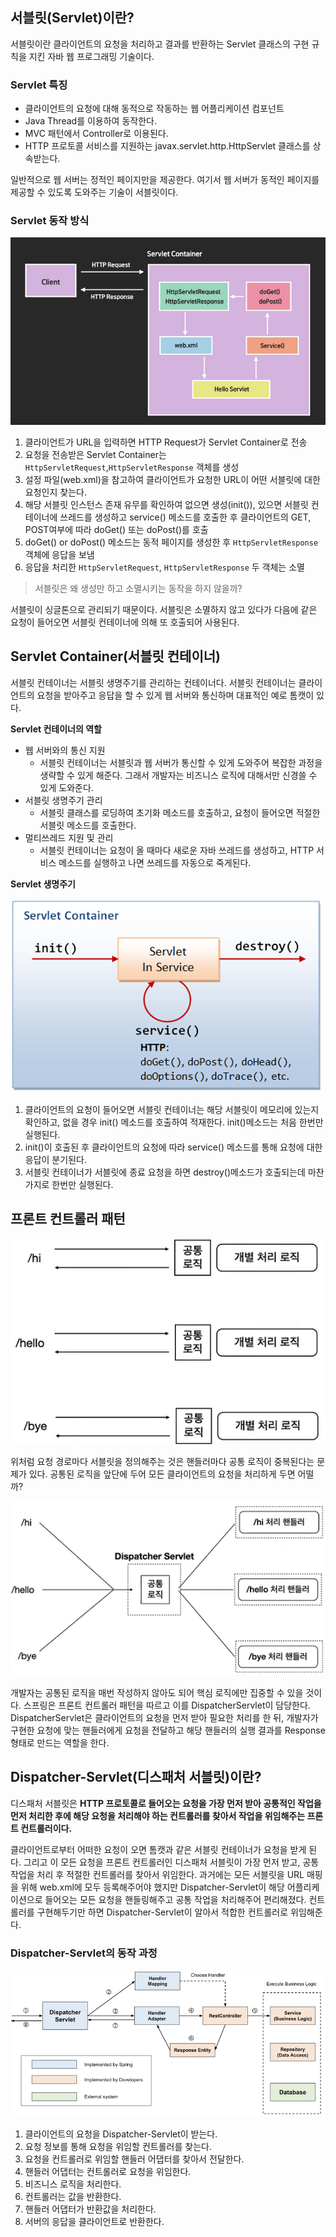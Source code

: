 ## 서블릿(Servlet)이란?

서블릿이란 클라이언트의 요청을 처리하고 결과를 반환하는 Servlet 클래스의 구현 규칙을 지킨 자바 웹 프로그래밍 기술이다.

### Servlet 특징

- 클라이언트의 요청에 대해 동적으로 작동하는 웹 어플리케이션 컴포넌트
- Java Thread를 이용하여 동작한다.
- MVC 패턴에서 Controller로 이용된다.
- HTTP 프로토콜 서비스를 지원하는 javax.servlet.http.HttpServlet 클래스를 상속받는다.

일반적으로 웹 서버는 정적인 페이지만을 제공한다. 여기서 웹 서버가 동적인 페이지를 제공할 수 있도록 도와주는 기술이 서블릿이다.

### Servlet 동작 방식

![img](https://github.com/dilmah0203/TIL/blob/main/Image/Servlet0.png)

1. 클라이언트가 URL을 입력하면 HTTP Request가 Servlet Container로 전송
2. 요청을 전송받은 Servlet Container는 `HttpServletRequest`,`HttpServletResponse` 객체를 생성
3. 설정 파일(web.xml)을 참고하여 클라이언트가 요청한 URL이 어떤 서블릿에 대한 요청인지 찾는다.
4. 해당 서블릿 인스턴스 존재 유무를 확인하여 없으면 생성(init()), 있으면 서블릿 컨테이너에 쓰레드를 생성하고 service() 메소드를 호출한 후 클라이언트의 GET, POST여부에 따라 doGet() 또는 doPost()를 호출
5. doGet() or doPost() 메소드는 동적 페이지를 생성한 후 `HttpServletResponse`객체에 응답을 보냄
6. 응답을 처리한 `HttpServletRequest`, `HttpServletResponse` 두 객체는 소멸

> 서블릿은 왜 생성만 하고 소멸시키는 동작을 하지 않을까?

서블릿이 싱글톤으로 관리되기 때문이다. 서블릿은 소멸하지 않고 있다가 다음에 같은 요청이 들어오면 서블릿 컨테이너에 의해 또 호출되어 사용된다.

## Servlet Container(서블릿 컨테이너)

서블릿 컨테이너는 서블릿 생명주기를 관리하는 컨테이너다. 서블릿 컨테이너는 클라이언트의 요청을 받아주고 응답을 할 수 있게 웹 서버와 통신하며 대표적인 예로 톰캣이 있다.

**Servlet 컨테이너의 역할**

- 웹 서버와의 통신 지원
  - 서블릿 컨테이너는 서블릿과 웹 서버가 통신할 수 있게 도와주어 복잡한 과정을 생략할 수 있게 해준다. 그래서 개발자는 비즈니스 로직에 대해서만 신경쓸 수 있게 도와준다.
- 서블릿 생명주기 관리
  - 서블릿 클래스를 로딩하여 초기화 메소드를 호출하고, 요청이 들어오면 적절한 서블릿 메소드를 호출한다.
- 멀티쓰레드 지원 및 관리
  - 서블릿 컨테이너는 요청이 올 때마다 새로운 자바 쓰레드를 생성하고, HTTP 서비스 메소드를 실행하고 나면 쓰레드를 자동으로 죽게된다. 

**Servlet 생명주기**

![img2](https://github.com/dilmah0203/TIL/blob/main/Image/Servlet%20Lifecycle.png)

1. 클라이언트의 요청이 들어오면 서블릿 컨테이너는 해당 서블릿이 메모리에 있는지 확인하고, 없을 경우 init() 메소드를 호출하여 적재한다. init()메소드는 처음 한번만 실행된다.
2. init()이 호출된 후 클라이언트의 요청에 따라 service() 메소드를 통해 요청에 대한 응답이 분기된다.
3. 서블릿 컨테이너가 서블릿에 종료 요청을 하면 destroy()메소드가 호출되는데 마찬가지로 한번만 실행된다.

## 프론트 컨트롤러 패턴

![img3](https://github.com/dilmah0203/TIL/blob/main/Image/Servlet3.png)

위처럼 요청 경로마다 서블릿을 정의해주는 것은 핸들러마다 공통 로직이 중복된다는 문제가 있다. 공통된 로직을 앞단에 두어 모든 클라이언트의 요청을 처리하게 두면 어떨까?

![img4](https://github.com/dilmah0203/TIL/blob/main/Image/Servlet4.png)

개발자는 공통된 로직을 매번 작성하지 않아도 되어 핵심 로직에만 집중할 수 있을 것이다. 스프링은 프론트 컨트롤러 패턴을 따르고 이를 DispatcherServlet이 담당한다. DispatcherServlet은 클라이언트의 요청을 먼저 받아 필요한 처리를 한 뒤, 개발자가 구현한 요청에 맞는 핸들러에게 요청을 전달하고 해당 핸들러의 실행 결과를 Response 형태로 만드는 역할을 한다.

## Dispatcher-Servlet(디스패처 서블릿)이란?

디스패처 서블릿은 **HTTP 프로토콜로 들어오는 요청을 가장 먼저 받아 공통적인 작업을 먼저 처리한 후에 해당 요청을 처리해야 하는 컨트롤러를 찾아서 작업을 위임해주는 프론트 컨트롤러이다.**

클라이언트로부터 어떠한 요청이 오면 톰캣과 같은 서블릿 컨테이너가 요청을 받게 된다. 그리고 이 모든 요청을 프론트 컨트롤러인 디스패처 서블릿이 가장 먼저 받고, 공통 작업을 처리 후 적절한 컨트롤러를 찾아서 위임한다. 과거에는 모든 서블릿을 URL 매핑을 위해 web.xml에 모두 등록해주어야 했지만 Dispatcher-Servlet이 해당 어플리케이션으로 들어오는 모든 요청을 핸들링해주고 공통 작업을 처리해주어 편리해졌다. 컨트롤러를 구현해두기만 하면 Dispatcher-Servlet이 알아서 적합한 컨트롤러로 위임해준다.

### Dispatcher-Servlet의 동작 과정

![img5](https://github.com/dilmah0203/TIL/blob/main/Image/Dispatcher-Servlet.png)

1. 클라이언트의 요청을 Dispatcher-Servlet이 받는다.
2. 요청 정보를 통해 요청을 위임할 컨트롤러를 찾는다.
3. 요청을 컨트롤러로 위임할 핸들러 어댑터를 찾아서 전달한다.
4. 핸들러 어댑터는 컨트롤러로 요청을 위임한다.
5. 비즈니스 로직을 처리한다.
6. 컨트롤러는 값을 반환한다.
7. 핸들러 어댑터가 반환값을 처리한다.
8. 서버의 응답을 클라이언트로 반환한다.

